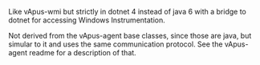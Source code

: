 Like vApus-wmi but strictly in dotnet 4 instead of java 6 with a bridge to dotnet for accessing Windows Instrumentation.

Not derived from the vApus-agent base classes, since those are java, but simular to it and uses the same communication protocol. See the vApus-agent readme for a description of that.
